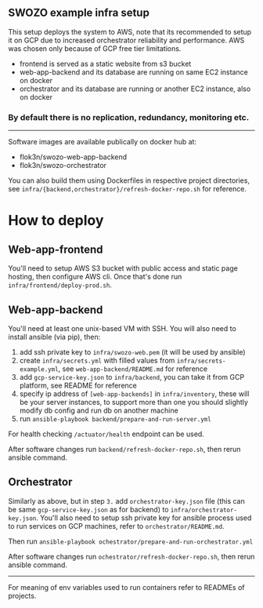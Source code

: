 ## SWOZO example infra setup

This setup deploys the system to AWS, note that its recommended to setup it on GCP due to increased orchestrator reliability and performance. AWS was chosen only because of GCP free tier limitations.

- frontend is served as a static website from s3 bucket
- web-app-backend and its database are running on same EC2 instance on docker
- orchestrator and its database are running or another EC2 instance, also on docker

### By default there is no replication, redundancy, monitoring etc.

---

Software images are available publically on docker hub at:

- flok3n/swozo-web-app-backend
- flok3n/swozo-orchestrator

You can also build them using Dockerfiles in respective project directories, see `infra/{backend,orchestrator}/refresh-docker-repo.sh` for reference.

# How to deploy

## Web-app-frontend

You'll need to setup AWS S3 bucket with public access and static page hosting, then configure AWS cli. Once that's done run `infra/frontend/deploy-prod.sh`.

## Web-app-backend

You'll need at least one unix-based VM with SSH. You will also need to install ansible (via pip), then:

1. add ssh private key to `infra/swozo-web.pem` (it will be used by ansible)
2. create `infra/secrets.yml` with filled values from `infra/secrets-example.yml`, see `web-app-backend/README.md` for reference
3. add `gcp-service-key.json` to `infra/backend`, you can take it from GCP platform, see README for reference
4. specify ip address of `[web-app-backends]` in `infra/inventory`, these will be your server instances, to support more than one you should slightly modify db config and run db on another machine
5. run `ansible-playbook backend/prepare-and-run-server.yml`

For health checking `/actuator/health` endpoint can be used.

After software changes run `backend/refresh-docker-repo.sh`, then rerun ansible command.

## Orchestrator

Similarly as above, but in step `3.` add `orchestrator-key.json` file (this can be same `gcp-service-key.json` as for backend) to `infra/orchestrator-key.json`. You'll also need to setup ssh private key for ansible process used to run services on GCP machines, refer to `orchestrator/README.md`.

Then run `ansible-playbook ochestrator/prepare-and-run-orchestrator.yml`

After software changes run `ochestrator/refresh-docker-repo.sh`, then rerun ansible command.

---

For meaning of env variables used to run containers refer to READMEs of projects.
